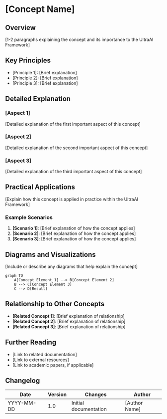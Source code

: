 # [Concept Name]

## Overview

[1-2 paragraphs explaining the concept and its importance to the UltraAI Framework]

## Key Principles

- [Principle 1]: [Brief explanation]
- [Principle 2]: [Brief explanation]
- [Principle 3]: [Brief explanation]

## Detailed Explanation

### [Aspect 1]

[Detailed explanation of the first important aspect of this concept]

### [Aspect 2]

[Detailed explanation of the second important aspect of this concept]

### [Aspect 3]

[Detailed explanation of the third important aspect of this concept]

## Practical Applications

[Explain how this concept is applied in practice within the UltraAI Framework]

### Example Scenarios

1. **[Scenario 1]**: [Brief explanation of how the concept applies]
2. **[Scenario 2]**: [Brief explanation of how the concept applies]
3. **[Scenario 3]**: [Brief explanation of how the concept applies]

## Diagrams and Visualizations

[Include or describe any diagrams that help explain the concept]

```mermaid
graph TD
    A[Concept Element 1] --> B[Concept Element 2]
    B --> C[Concept Element 3]
    C --> D[Result]
```

## Relationship to Other Concepts

- **[Related Concept 1]**: [Brief explanation of relationship]
- **[Related Concept 2]**: [Brief explanation of relationship]
- **[Related Concept 3]**: [Brief explanation of relationship]

## Further Reading

- [Link to related documentation]
- [Link to external resources]
- [Link to academic papers, if applicable]

## Changelog

| Date | Version | Changes | Author |
|------|---------|---------|--------|
| YYYY-MM-DD | 1.0 | Initial documentation | [Author Name] |
